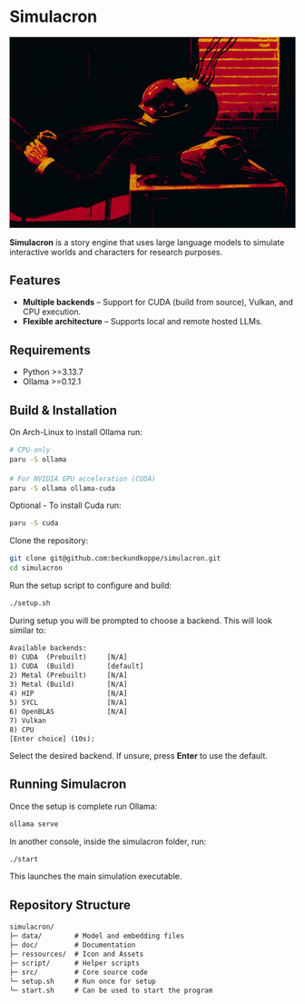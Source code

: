 # Simulacron

<p align="center">
   <img alt="" src="resources/banner.png" width="512" />
</p>

**Simulacron** is a story engine that uses large language models to simulate interactive worlds and characters for research purposes.

## Features

* **Multiple backends** – Support for CUDA (build from source), Vulkan, and CPU execution.
* **Flexible architecture** – Supports local and remote hosted LLMs.

## Requirements

* Python >=3.13.7
* Ollama >=0.12.1

## Build & Installation

On Arch-Linux to install Ollama run:

```bash
# CPU-only
paru -S ollama

# For NVIDIA GPU acceleration (CUDA)
paru -S ollama ollama-cuda
```

Optional - To install Cuda run:

```bash
paru -S cuda
```

Clone the repository:

```bash
git clone git@github.com:beckundkoppe/simulacron.git
cd simulacron
```

Run the setup script to configure and build:

```bash
./setup.sh
```

During setup you will be prompted to choose a backend. This will look similar to:

```
Available backends:
0) CUDA  (Prebuilt)     [N/A]
1) CUDA  (Build)        [default]
2) Metal (Prebuilt)     [N/A]
3) Metal (Build)        [N/A]
4) HIP                  [N/A]
5) SYCL                 [N/A]
6) OpenBLAS             [N/A]
7) Vulkan
8) CPU
[Enter choice] (10s):
```

Select the desired backend. If unsure, press **Enter** to use the default.

## Running Simulacron

Once the setup is complete run Ollama:

```bash
ollama serve
```

In another console, inside the simulacron folder, run:
```bash
./start
```

This launches the main simulation executable.

## Repository Structure

```
simulacron/
├─ data/        # Model and embedding files
├─ doc/         # Documentation
├─ ressources/  # Icon and Assets
├─ script/      # Helper scripts
├─ src/         # Core source code
└─ setup.sh     # Run once for setup
└─ start.sh     # Can be used to start the program
```
